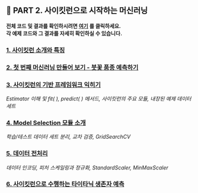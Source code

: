 <h2>📌 PART 2. 사이킷런으로 시작하는 머신러닝</h2>

**전체 코드 및 결과를 확인하시려면 [여기](https://github.com/tae2On/Technical_Books_Notes/blob/main/%ED%8C%8C%EC%9D%B4%EC%8D%AC%20%EB%A8%B8%EC%8B%A0%EB%9F%AC%EB%8B%9D%20%EC%99%84%EB%B2%BD%20%EA%B0%80%EC%9D%B4%EB%93%9C/02.%20%EC%82%AC%EC%9D%B4%ED%82%B7%EB%9F%B0%EC%9C%BC%EB%A1%9C%20%EC%8B%9C%EC%9E%91%ED%95%98%EB%8A%94%20%EB%A8%B8%EC%8B%A0%EB%9F%AC%EB%8B%9D/%EC%82%AC%EC%9D%B4%ED%82%B7%EB%9F%B0%EC%9C%BC%EB%A1%9C%20%EC%8B%9C%EC%9E%91%ED%95%98%EB%8A%94%20%EB%A8%B8%EC%8B%A0%EB%9F%AC%EB%8B%9D.ipynb "전체 코드 보기") 를 클릭하세요.<br> 각 예제 코드와 그 결과를 자세히 확인하실 수 있습니다.**

<h3><a href="https://github.com/tae2On/Technical_Books_Notes/blob/main/%ED%8C%8C%EC%9D%B4%EC%8D%AC%20%EB%A8%B8%EC%8B%A0%EB%9F%AC%EB%8B%9D%20%EC%99%84%EB%B2%BD%20%EA%B0%80%EC%9D%B4%EB%93%9C/02.%20%EC%82%AC%EC%9D%B4%ED%82%B7%EB%9F%B0%EC%9C%BC%EB%A1%9C%20%EC%8B%9C%EC%9E%91%ED%95%98%EB%8A%94%20%EB%A8%B8%EC%8B%A0%EB%9F%AC%EB%8B%9D/1.%20%EC%82%AC%EC%9D%B4%ED%82%B7%EB%9F%B0%20%EC%86%8C%EA%B0%9C%EC%99%80%20%ED%8A%B9%EC%A7%95.md">1. 사이킷런 소개와 특징</a></h3>

<h3><a href="https://github.com/tae2On/Technical_Books_Notes/blob/main/%ED%8C%8C%EC%9D%B4%EC%8D%AC%20%EB%A8%B8%EC%8B%A0%EB%9F%AC%EB%8B%9D%20%EC%99%84%EB%B2%BD%20%EA%B0%80%EC%9D%B4%EB%93%9C/02.%20%EC%82%AC%EC%9D%B4%ED%82%B7%EB%9F%B0%EC%9C%BC%EB%A1%9C%20%EC%8B%9C%EC%9E%91%ED%95%98%EB%8A%94%20%EB%A8%B8%EC%8B%A0%EB%9F%AC%EB%8B%9D/2.%20%EC%B2%AB%20%EB%B2%88%EC%A7%B8%20%EB%A8%B8%EC%8B%A0%EB%9F%AC%EB%8B%9D%20%EB%A7%8C%EB%93%A4%EC%96%B4%20%EB%B3%B4%EA%B8%B0%20-%20%EB%B6%93%EA%BD%83%20%ED%92%88%EC%A2%85%20%EC%98%88%EC%B8%A1%ED%95%98%EA%B8%B0.md">2. 첫 번째 머신러닝 만들어 보기 - 붓꽃 품종 예측하기</a></h3>

<h3><a href="https://github.com/tae2On/Technical_Books_Notes/blob/main/%ED%8C%8C%EC%9D%B4%EC%8D%AC%20%EB%A8%B8%EC%8B%A0%EB%9F%AC%EB%8B%9D%20%EC%99%84%EB%B2%BD%20%EA%B0%80%EC%9D%B4%EB%93%9C/02.%20%EC%82%AC%EC%9D%B4%ED%82%B7%EB%9F%B0%EC%9C%BC%EB%A1%9C%20%EC%8B%9C%EC%9E%91%ED%95%98%EB%8A%94%20%EB%A8%B8%EC%8B%A0%EB%9F%AC%EB%8B%9D/3.%20%EC%82%AC%EC%9D%B4%ED%82%B7%EB%9F%B0%EC%9D%98%20%EA%B8%B0%EB%B0%98%20%ED%94%84%EB%A0%88%EC%9E%84%EC%9B%8C%ED%81%AC%20%EC%9D%B5%ED%9E%88%EA%B8%B0.md">3. 사이킷런의 기반 프레임워크 익히기</a></h3>

*Estimator 이해 및 fit( ), predict( ) 메서드, 사이킷런의 주요 모듈, 내장된 예제 데이터 세트*

<h3><a href="https://github.com/tae2On/Technical_Books_Notes/blob/main/%ED%8C%8C%EC%9D%B4%EC%8D%AC%20%EB%A8%B8%EC%8B%A0%EB%9F%AC%EB%8B%9D%20%EC%99%84%EB%B2%BD%20%EA%B0%80%EC%9D%B4%EB%93%9C/02.%20%EC%82%AC%EC%9D%B4%ED%82%B7%EB%9F%B0%EC%9C%BC%EB%A1%9C%20%EC%8B%9C%EC%9E%91%ED%95%98%EB%8A%94%20%EB%A8%B8%EC%8B%A0%EB%9F%AC%EB%8B%9D/4.%20Model%20Selection%20%EB%AA%A8%EB%93%88%20%EC%86%8C%EA%B0%9C.md">4. Model Selection 모듈 소개</a></h3>

*학습/테스트 데이터 세트 분리, 교차 검증, GridSearchCV*

<h3><a href="https://github.com/tae2On/Technical_Books_Notes/blob/main/%ED%8C%8C%EC%9D%B4%EC%8D%AC%20%EB%A8%B8%EC%8B%A0%EB%9F%AC%EB%8B%9D%20%EC%99%84%EB%B2%BD%20%EA%B0%80%EC%9D%B4%EB%93%9C/02.%20%EC%82%AC%EC%9D%B4%ED%82%B7%EB%9F%B0%EC%9C%BC%EB%A1%9C%20%EC%8B%9C%EC%9E%91%ED%95%98%EB%8A%94%20%EB%A8%B8%EC%8B%A0%EB%9F%AC%EB%8B%9D/5.%20%EB%8D%B0%EC%9D%B4%ED%84%B0%20%EC%A0%84%EC%B2%98%EB%A6%AC.md">5. 데이터 전처리</a></h3>

*데이터 인코딩, 피처 스케일링과 정규화, StandardScaler, MinMaxScaler*

<h3><a href="https://github.com/tae2On/Technical_Books_Notes/blob/main/%ED%8C%8C%EC%9D%B4%EC%8D%AC%20%EB%A8%B8%EC%8B%A0%EB%9F%AC%EB%8B%9D%20%EC%99%84%EB%B2%BD%20%EA%B0%80%EC%9D%B4%EB%93%9C/02.%20%EC%82%AC%EC%9D%B4%ED%82%B7%EB%9F%B0%EC%9C%BC%EB%A1%9C%20%EC%8B%9C%EC%9E%91%ED%95%98%EB%8A%94%20%EB%A8%B8%EC%8B%A0%EB%9F%AC%EB%8B%9D/6.%20%EC%82%AC%EC%9D%B4%ED%82%B7%EB%9F%B0%EC%9C%BC%EB%A1%9C%20%EC%88%98%ED%96%89%ED%95%98%EB%8A%94%20%ED%83%80%EC%9D%B4%ED%83%80%EB%8B%89%20%EC%83%9D%EC%A1%B4%EC%9E%90%20%EC%98%88%EC%B8%A1.md">6. 사이킷런으로 수행하는 타이타닉 생존자 예측</a></h3>